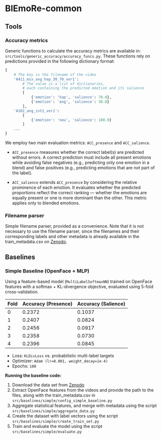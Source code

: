# BlEmoRe-common

## Tools

### Accuracy metrics

Generic functions to calculate the accuracy metrics are available in: `src/tools/generic_accuracy/accuracy_funcs.py`.
These functions rely on predictions provided in the following dictionary format:

```python
{   
    # The key is the filename of the video
    'A411_mix_ang_hap_30_70_ver1':
        # The value is a list of dictionaries, 
        # each containing the predicted emotion and its salience
        [
            {'emotion': 'hap', 'salience': 70.0},
            {'emotion': 'ang', 'salience': 30.0}
        ],
    'A102_ang_int1_ver1':
        [
            {'emotion': 'neu', 'salience': 100.0}
        ]
    ...
}
```

We employ two main evaluation metrics: `ACC_presence` and `ACC_salience`.

- `ACC_presence` measures whether the correct label(s) are predicted without errors.
  A correct prediction must include all present emotions while avoiding false negatives
  (e.g., predicting only one emotion in a blend) and false positives
  (e.g., predicting emotions that are not part of the label).

- `ACC_salience` extends `ACC_presence` by considering the relative prominence of each emotion.
  It evaluates whether the predicted proportions reflect the correct ranking — whether the emotions
  are equally present or one is more dominant than the other. This metric applies only to blended emotions.

### Filename parser

Simple filename parser, provided as a convenience. Note that it is not necessary to use the filename parser, since the
filenames and their
corresponding labels and other metadata is already available in
the train_metadata.csv on [Zenodo](https://zenodo.org/records/15096942).

## Baselines

### Simple Baseline (OpenFace + MLP)

Using a feature-based model (`MultiLabelSoftmaxNN`) trained on OpenFace features with a
softmax + KL-divergence objective, evaluated using 5-fold cross-validation.

| Fold | Accuracy (Presence) | Accuracy (Salience) |
|------|---------------------|---------------------|
| 0    | 0.2372              | 0.1037              |
| 1    | 0.2407              | 0.0824              |
| 2    | 0.2456              | 0.0917              |
| 3    | 0.2358              | 0.0730              |
| 4    | 0.2396              | 0.0845              |

* Loss: `KLDivLoss` vs. probabilistic multi-label targets
* Optimizer: `Adam (lr=0.001, weight_decay=1e-4)`
* Epochs: `100`

**Running the baseline code:**

1. Download the data set from [Zenodo](https://zenodo.org/records/15096942)
2. Extract OpenFace features from the videos and provide the path to the files, along with the train_metadata.csv in
   `src/baselines/simple/config_simple_baseline.py`
3. Aggregate statistical features, and merge with metadata using the script `src/baselines/simple/aggregate_data.py`
4. Create the dataset with label vectors using the script `src/baselines/simple/create_train_set.py`
5. Train and evaluate the model using the script `src/baselines/simple/evaluate.py`